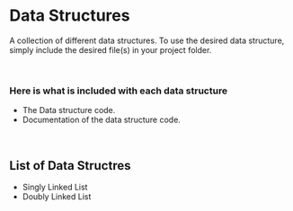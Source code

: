 # Data Structures
A collection of different data structures. 
To use the desired data structure, simply include the desired file(s) in your project folder.

<br />

### Here is what is included with each data structure
- The Data structure code.
- Documentation of the data structure code. 

<br />

## List of Data Structres
- Singly Linked List
- Doubly Linked List

<br />
